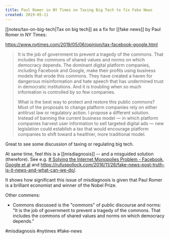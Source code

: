 ```yaml
---
title: Paul Romer in NY Times on Taxing Big Tech to fix Fake News
created: 2019-05-11
---
```


[[notes/tax-on-big-tech|Tax on big tech]] as a fix for [[fake news]] by Paul Romer in NY Times:

https://www.nytimes.com/2019/05/06/opinion/tax-facebook-google.html

> It is the job of government to prevent a tragedy of the commons. That includes the commons of shared values and norms on which democracy depends. The dominant digital platform companies, including Facebook and Google, make their profits using business models that erode this commons. They have created a haven for dangerous misinformation and hate speech that has undermined trust in democratic institutions. And it is troubling when so much information is controlled by so few companies.
>
> What is the best way to protect and restore this public commons? Most of the proposals to change platform companies rely on either antitrust law or regulatory action. I propose a different solution. Instead of banning the current business model — in which platform companies harvest user information to sell targeted digital ads — new legislation could establish a tax that would encourage platform companies to shift toward a healthier, more traditional model.

Great to see some discussion of taxing or regulating big tech.

At same time, feel this is a [[misdiagnosis]] -- and a misguided solution (therefore). See e.g. [# Solving the Internet Monopolies Problem - Facebook, Google et al](https://rufuspollock.com/2018/02/24/solving-the-internet-monopolies-problem-google-facebook-etc/) and https://rufuspollock.com/2016/11/26/fake-news-post-truth-is-it-news-and-what-can-we-do/.

It shows how significant this issue of misdiagnosis is given that Paul Romer is a brilliant economist and winner of the Nobel Prize.

Other commens:

- Commons discussed is the "commons" of public discourse and norms: "It is the job of government to prevent a tragedy of the commons. That includes the commons of shared values and norms on which democracy depends."

#misdiagnosis #nytimes #fake-news